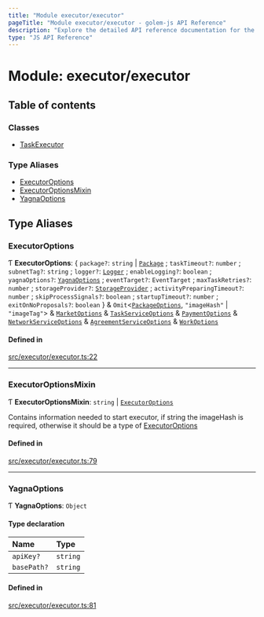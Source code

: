 ```yaml
---
title: "Module executor/executor"
pageTitle: "Module executor/executor - golem-js API Reference"
description: "Explore the detailed API reference documentation for the Module executor/executor within the golem-js SDK for the Golem Network."
type: "JS API Reference"
---
```

# Module: executor/executor

## Table of contents

### Classes

- [TaskExecutor](../classes/executor_executor.TaskExecutor)

### Type Aliases

- [ExecutorOptions](executor_executor#executoroptions)
- [ExecutorOptionsMixin](executor_executor#executoroptionsmixin)
- [YagnaOptions](executor_executor#yagnaoptions)

## Type Aliases

### ExecutorOptions

Ƭ **ExecutorOptions**: \{ `package?`: `string` \| [`Package`](../classes/package_package.Package) ; `taskTimeout?`: `number` ; `subnetTag?`: `string` ; `logger?`: [`Logger`](../interfaces/utils_logger_logger.Logger) ; `enableLogging?`: `boolean` ; `yagnaOptions?`: [`YagnaOptions`](executor_executor#yagnaoptions) ; `eventTarget?`: `EventTarget` ; `maxTaskRetries?`: `number` ; `storageProvider?`: [`StorageProvider`](../interfaces/storage_provider.StorageProvider) ; `activityPreparingTimeout?`: `number` ; `skipProcessSignals?`: `boolean` ; `startupTimeout?`: `number` ; `exitOnNoProposals?`: `boolean`  } & `Omit`\<[`PackageOptions`](package_package#packageoptions), ``"imageHash"`` \| ``"imageTag"``\> & [`MarketOptions`](../interfaces/market_service.MarketOptions) & [`TaskServiceOptions`](../interfaces/task_service.TaskServiceOptions) & [`PaymentOptions`](../interfaces/payment_service.PaymentOptions) & [`NetworkServiceOptions`](network_service#networkserviceoptions) & [`AgreementServiceOptions`](../interfaces/agreement_service.AgreementServiceOptions) & [`WorkOptions`](../interfaces/task_work.WorkOptions)

#### Defined in

[src/executor/executor.ts:22](https://github.com/golemfactory/golem-js/blob/22da85c/src/executor/executor.ts#L22)

___

### ExecutorOptionsMixin

Ƭ **ExecutorOptionsMixin**: `string` \| [`ExecutorOptions`](executor_executor#executoroptions)

Contains information needed to start executor, if string the imageHash is required, otherwise it should be a type of [ExecutorOptions](executor_executor#executoroptions)

#### Defined in

[src/executor/executor.ts:79](https://github.com/golemfactory/golem-js/blob/22da85c/src/executor/executor.ts#L79)

___

### YagnaOptions

Ƭ **YagnaOptions**: `Object`

#### Type declaration

| Name | Type |
| :------ | :------ |
| `apiKey?` | `string` |
| `basePath?` | `string` |

#### Defined in

[src/executor/executor.ts:81](https://github.com/golemfactory/golem-js/blob/22da85c/src/executor/executor.ts#L81)
